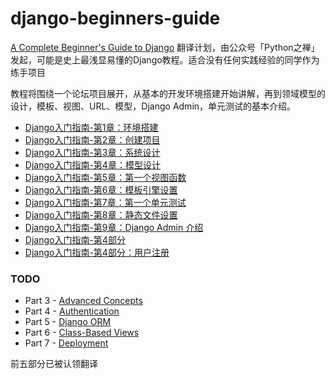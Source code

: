 # django-beginners-guide

[A Complete Beginner's Guide to Django][1] 翻译计划，由公众号「Python之禅」 发起，可能是史上最浅显易懂的Django教程。适合没有任何实践经验的同学作为练手项目


教程将围绕一个论坛项目展开，从基本的开发环境搭建开始讲解，再到领域模型的设计，模板、视图、URL、模型，Django Admin，单元测试的基本介绍。

* [Django入门指南-第1章：环境搭建][2]
* [Django入门指南-第2章：创建项目][3]
* [Django入门指南-第3章：系统设计][4]
* [Django入门指南-第4章：模型设计][5]
* [Django入门指南-第5章：第一个视图函数][6]
* [Django入门指南-第6章：模板引擎设置][7]
* [Django入门指南-第7章：第一个单元测试][8]
* [Django入门指南-第8章：静态文件设置][9]
* [Django入门指南-第9章：Django Admin 介绍][10]
* [Django入门指南-第4部分][11]
* [Django入门指南-第4部分：用户注册][12]


### TODO

* Part 3 - [Advanced Concepts][13]
* Part 4 - [Authentication][14]
* Part 5 - [Django ORM][15]
* Part 6 - [Class-Based Views][16]
* Part 7 - [Deployment][17]

前五部分已被认领翻译


[1]:	https://simpleisbetterthancomplex.com/series/beginners-guide/1.11/
[2]:	./GettingStarted.md
[3]:	./GettingStarted-2.md
[4]:	./Fundamentals-1.md
[5]:	./Fundamentals-2.md
[6]:	./Fundamentals-3-0.md
[7]:	./Fundamentals-3-1.md
[8]:	./Fundamentals-3-1-1.md
[9]:	./Fundamentals-3-2.md
[10]:	./Fundamentals-4.md
[11]:	./Authentication.md
[12]:	./Authentication-2.md
[13]:	./AdvancedConcepts.md
[14]:	./Authentication.md
[15]:	./DjangoORM.md
[16]:	./ClassBasedViews.md
[17]:	./Deployment.md